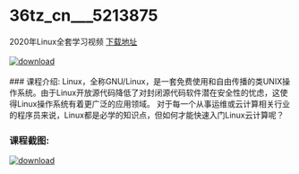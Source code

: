 # 36tz_cn___5213875
2020年Linux全套学习视频
[下载地址](http://www.36tz.cn/article/5213875 "下载地址")
<br/></br>[![download](http://36tz.cn/muke_img/2020_06_1-71-300x196.png "下载地址")](http://www.36tz.cn/article/5213875 "下载地址")
<br/></br>### 课程介绍:
Linux，全称GNU/Linux，是一套免费使用和自由传播的类UNIX操作系统。由于Linux开放源代码降低了对封闭源代码软件潜在安全性的忧虑，这使得Linux操作系统有着更广泛的应用领域。
对于每一个从事运维或云计算相关行业的程序员来说，Linux都是必学的知识点，但如何才能快速入门Linux云计算呢？

### 课程截图:
[![download](http://36tz.cn/muke_img/2020_06_2-78.png "下载地址")](http://www.36tz.cn/article/5213875 "下载地址")
